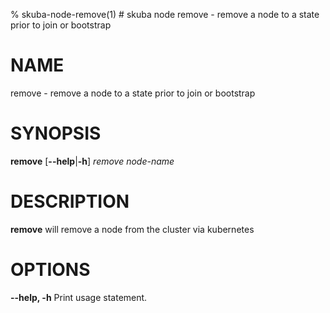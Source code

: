 % skuba-node-remove(1) # skuba node remove - remove a node to a state prior to join or bootstrap

# NAME
remove - remove a node to a state prior to join or bootstrap

# SYNOPSIS
**remove**
[**--help**|**-h**]
*remove* *node-name*

# DESCRIPTION
**remove** will remove a node from the cluster via kubernetes

# OPTIONS

**--help, -h**
  Print usage statement.
